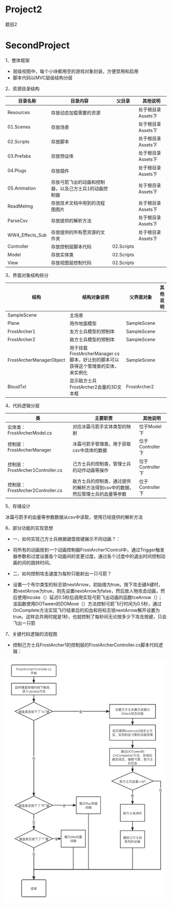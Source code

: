 # Project2
题目2
# SecondProject

1、整体框架

- 层级视图中，每个小块都用空的游戏对象封装，方便禁用和启用
- 脚本代码以MVC层级结构分层



2、资源目录结构

| 目录名称        | 目录内容                                              | 父目录     | 其他说明           |
| --------------- | ----------------------------------------------------- | ---------- | ------------------ |
| Resources       | 存放动态加载需要的资源                                |            | 处于根目录Assets下 |
| 01.Scenes       | 存放场景                                              |            | 处于根目录Assets下 |
| 02.Scripts      | 存放脚本                                              |            | 处于根目录Assets下 |
| 03.Prefabs      | 存放预设体                                            |            | 处于根目录Assets下 |
| 04.Plugs        | 存放插件                                              |            | 处于根目录Assets下 |
| 05.Animation    | 存放弓箭飞出的动画和控制器，以及己方士兵1的动画控制器 |            | 处于根目录Assets下 |
| ReadMeImg       | 存放技术文档中用到的流程图图片                        |            | 处于根目录Assets下 |
| ParseCsv        | 存放提供的解析方法                                    |            | 处于根目录Assets下 |
| WW4_Effects_Sub | 存放提供的所有愿资源的文件夹                          |            | 处于根目录Assets下 |
| Controller      | 存放控制层脚本代码                                    | 02.Scripts |                    |
| Model           | 存放实体类                                            | 02.Scripts |                    |
| View            | 存放视图层控制代码                                    | 02.Scripts |                    |


3、界面对象结构拆分

| 结构                     | 结构对象说明                                                 | 父界面对象   | 其他说明 |
| ------------------------ | ------------------------------------------------------------ | ------------ | -------- |
| SampleScene              | 主场景                                                       |              |          |
| Plane                    | 用作地面模型                                                 | SampleScene  |          |
| FrostArcher1             | 友方士兵模型的预制体                                         | SampleScene  |          |
| FrostArcher2             | 敌方士兵模型的预制体                                         | SampleScene  |          |
| FrostArcherManagerObject | 用于挂载FrostArcherManager.cs脚本，好让别的脚本可以获得这个管理类的实体，来实例化 | SampleScene  |          |
| BloudTxt                 | 显示敌方士兵FrostArcher2血量的3D文本框                         | FrostArcher2 |          |


4、代码逻辑分层

| 类                                | 主要职责                                                     | 其他说明         |
| --------------------------------- | ------------------------------------------------------------ | ---------------- |
| 实体类：FrostArcherModel.cs       | 对应冰霜弓箭手实体类型的映射                                 | 位于Model下      |
| 控制层：FrostArcherManager        | 冰霜弓箭手管理类，用于获取csv中具体的数据                    | 位于Controller下 |
| 控制层：FrostArcher1Controller.cs | 己方士兵的控制类，管理士兵的动作动画等操作                   | 位于Controller下 |
| 控制层：FrostArcher2Controller.cs | 敌方士兵的控制类，通过提供的解析方法得到csv中的数据，然后管理士兵的血量等参数 | 位于Controller下 |



5、存储设计

冰霜弓箭手的血量等参数数据从csv中读取，使用已经提供的解析方法



6、部分功能的实现思想

- 一、如何实现己方士兵根据键盘按键展示不同动画？：
- 将所有的动画放到一个动画控制器FrostArcher1Control中，通过Trigger触发器参数和过度设置各个动画间的变更过度。通过各个过度中的退出时间控制动画的间的跳转时间。

- 二、如何控制攻击速度为每秒只能射出一只弓箭？
- 设置一个布尔类型的标志锁nextArrow，初始值为true。按下攻击键A键时，若nextArrow为true，则先设置nextArrow为false，然后放人物攻击动画，然后使用Incoke（）延迟0.5秒后调用实现弓箭飞出动画的函数IceArrow（）；该函数使用DOTween的DOMove（）方法控制弓箭飞行时间为0.5秒，通过OnComplete方法实现飞行结束后的扣血和将标志锁nextArrow解开设置为true。这样总共用时就是1秒，也就控制了每秒间无论按多少下攻击按键，只会飞出一只箭



7、关键代码逻辑的流程图

- 控制己方士兵FrostArcher1的控制层的FrostArcherController.cs脚本代码逻辑：

<img src="https://github.com/89trillion-xuda/Project2/blob/master/Assets/ReadMeImg/FrostArcher1Controller.png" style="zoom:80%;" />




